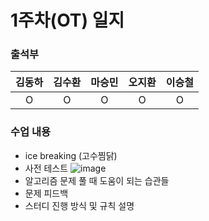 # 1주차(OT) 일지

### 출석부
|김동하|김수환|마승민|오지환|이승철|
|:---:|:---:|:---:|:---:|:---:|
|O|O|O|O|O|


### 수업 내용
- ice breaking (고수찜닭)
- 사전 테스트
  ![image](https://github.com/user-attachments/assets/6862aa14-f0bb-40aa-bdb3-ae7dc95c499c)
- 알고리즘 문제 풀 때 도움이 되는 습관들
- 문제 피드백
- 스터디 진행 방식 및 규칙 설명
